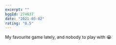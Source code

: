 ```yaml
---
excerpt: ""
bggId: 274637
date: "2021-03-02"
rating: "8.5"
---
```


My favourite game lately, and nobody to play with 😭
